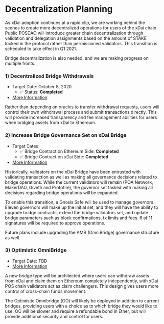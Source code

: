 # Decentralization Planning

As xDai adoption continues at a rapid clip, we are working behind the scenes to create more decentralized operations for users of the xDai chain. Public POSDAO will introduce greater chain decentralization through validation and delegation assignments based on the amount of STAKE locked in the protocol rather than permissioned validators. This transition is scheduled to take effect in Q1 2021.

Bridge decentralization is also needed, and we are making progress on multiple fronts.

### 1\) Decentralized Bridge Withdrawals

* Target Date: October 8, 2020
  * ✅ Status: **Completed**
* [More Information](https://forum.poa.network/t/important-changes-in-a-user-interaction-with-the-xdai-bridge/3906)

Rather than depending on oracles to transfer withdrawal requests, users will control their own withdrawal process and submit transactions directly. This will provide increased transparency and fee management abilities for users when bridging assets from xDai to Ethereum.

### 2\) Increase Bridge Governance Set on xDai Bridge

* Target Dates:
  * ✅ Bridge Contract on Ethereum Side: **Completed**
  * ✅ Bridge Contract on xDai Side: **Completed**
* [More Information](https://forum.poa.network/t/increase-number-of-participants-in-the-xdai-bridge-management-multsigs/3773)

Historically, validators on the xDai Bridge have been entrusted with validating transaction as well as making all governance decisions related to bridge operations. While the current validators will remain \(POA Network, MakerDAO, Giveth and Protofire\), the governor set tasked with making all decisions regarding bridge operations will be expanded. 

To enable this transition, a Gnosis Safe will be used to manage governors. Eleven governors will make up the initial set, and they will have the ability to upgrade bridge contracts, extend the bridge validators set, and update bridge parameters such as block confirmations, tx limits and fees. 6 of 11 signatures will be required to approve operations.

Future plans include upgrading the AMB \(OmniBridge\) governance structure as well.

### 3\) Optimistic OmniBridge

* Target Date: TBD
* [More Information](https://ethresear.ch/t/optimistic-bridge-between-mainnet-and-a-pos-chain/7965)

A new bridge type will be architected where users can withdraw assets from xDai and claim them on Ethereum completely independently, with xDai POS chain validators act as claim challengers. This design gives users more control of cross-chain funds movement.   
  
The Optimistic Omnibridge \(OO\) will likely be deployed in addition to current bridges, providing users with a choice as to which bridge they would like to use. OO will be slower and require a refundable bond in Ether, but will provide additional security and control for users.





